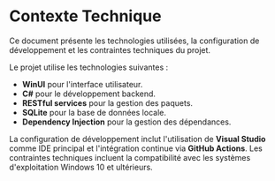 # Contexte Technique

Ce document présente les technologies utilisées, la configuration de développement et les contraintes techniques du projet.

Le projet utilise les technologies suivantes :
- **WinUI** pour l'interface utilisateur.
- **C#** pour le développement backend.
- **RESTful services** pour la gestion des paquets.
- **SQLite** pour la base de données locale.
- **Dependency Injection** pour la gestion des dépendances.

La configuration de développement inclut l'utilisation de **Visual Studio** comme IDE principal et l'intégration continue via **GitHub Actions**. Les contraintes techniques incluent la compatibilité avec les systèmes d'exploitation Windows 10 et ultérieurs.
